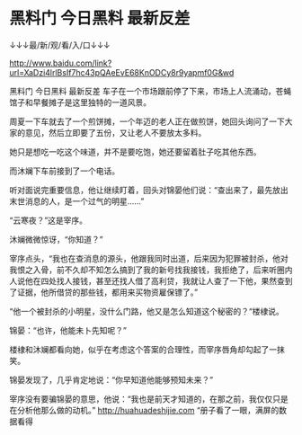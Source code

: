 # 黑料门 今日黑料 最新反差

↓↓↓最/新/观/看/入/口↓↓↓

http://www.baidu.com/link?url=XaDzi4lrlBsIf7hc43pQAeEvE68KnODCy8r9yapmf0G&wd

黑料门 今日黑料 最新反差
车子在一个市场跟前停了下来，市场上人流涌动，苍蝇馆子和早餐摊子是这里独特的一道风景。

周夏一下车就去了一个煎饼摊，一个年迈的老人正在做煎饼，她回头询问了一下大家的意见，然后立即要了五份，又让老人不要放太多料。

她只是想吃一吃这个味道，并不是要吃饱，她还要留着肚子吃其他东西。

而沐斓下车前接到了一个电话。

听对面说完重要信息，他让继续盯着，回头对锦晏他们说：“查出来了，最先放出末世消息的人，是一个过气的明星……”

“云寒夜？”这是宰序。

沐斓微微惊讶，“你知道？”

宰序点头，“我也在查消息的源头，他跟我同时出道，后来因为犯罪被封杀，他对我恨之入骨，前不久却不知怎么搞到了我的新号找我接钱，我拒绝了，后来听圈内人说他在四处找人接钱，甚至还找人借了高利贷，我就让人查了一下他，果然查到了证据，他所借贷的那些钱，都用来买物资雇保镖了。”

“他一个被封杀的小明星，没什么门路，他又是怎么知道这个秘密的？“楼棣说。

锦晏：“也许，他能未卜先知呢？”

楼棣和沐斓都看向她，似乎在考虑这个答案的合理性，而宰序唇角却勾起了一抹笑。

锦晏发现了，几乎肯定地说：“你早知道他能够预知未来？”

宰序没有要骗锦晏的意思，他说：“我也是前天才知道的，在那之前，我仅仅只是在分析他那么做的动机。”
http://huahuadeshijie.com
“册子看了一眼，满屏的数据看得
